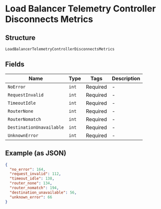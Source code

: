 
# Load Balancer Telemetry Controller Disconnects Metrics

## Structure

`LoadBalancerTelemetryControllerDisconnectsMetrics`

## Fields

| Name | Type | Tags | Description |
|  --- | --- | --- | --- |
| `NoError` | `int` | Required | - |
| `RequestInvalid` | `int` | Required | - |
| `TimeoutIdle` | `int` | Required | - |
| `RouterNone` | `int` | Required | - |
| `RouterNomatch` | `int` | Required | - |
| `DestinationUnavailable` | `int` | Required | - |
| `UnknownError` | `int` | Required | - |

## Example (as JSON)

```json
{
  "no_error": 164,
  "request_invalid": 112,
  "timeout_idle": 138,
  "router_none": 134,
  "router_nomatch": 194,
  "destination_unavailable": 56,
  "unknown_error": 66
}
```

